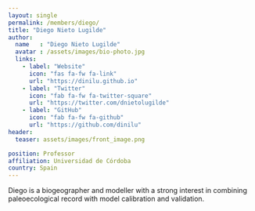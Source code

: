```yaml
---
layout: single
permalink: /members/diego/
title: "Diego Nieto Lugilde"
author:
  name   : "Diego Nieto Lugilde"
  avatar : /assets/images/bio-photo.jpg
  links:
    - label: "Website"
      icon: "fas fa-fw fa-link"
      url: "https://dinilu.github.io"
    - label: "Twitter"
      icon: "fab fa-fw fa-twitter-square"
      url: "https://twitter.com/dnietolugilde"
    - label: "GitHub"
      icon: "fab fa-fw fa-github"
      url: "https://github.com/dinilu"
header:
  teaser: assets/images/front_image.png

position: Professor
affiliation: Universidad de Córdoba
country: Spain
---
```

Diego is a biogeographer and modeller with a strong interest in combining paleoecological record with model calibration and validation.
